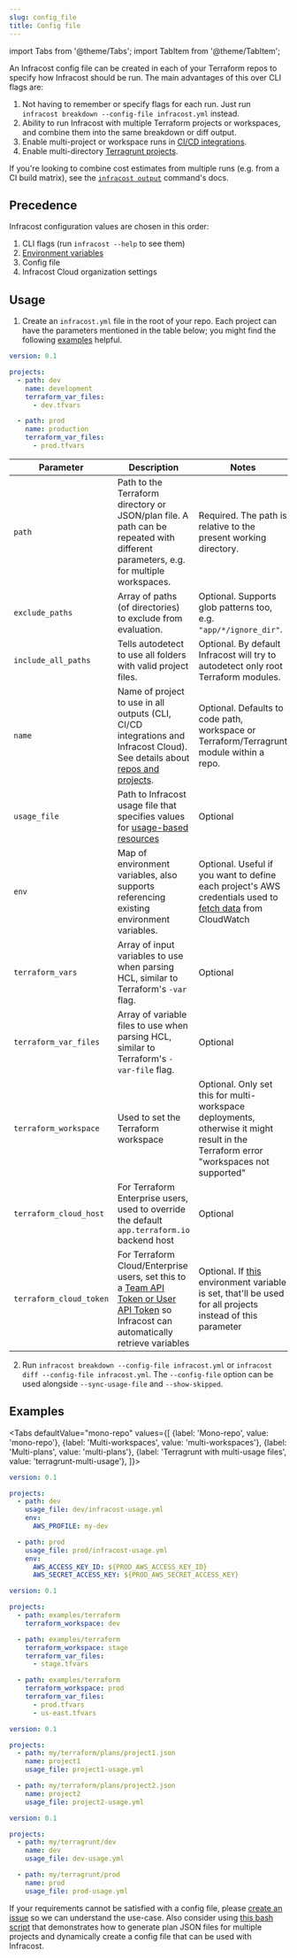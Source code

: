 ```yaml
---
slug: config_file
title: Config file
---
```


import Tabs from '@theme/Tabs';
import TabItem from '@theme/TabItem';

An Infracost config file can be created in each of your Terraform repos to specify how Infracost should be run. The main advantages of this over CLI flags are:
1. Not having to remember or specify flags for each run. Just run `infracost breakdown --config-file infracost.yml` instead.
2. Ability to run Infracost with multiple Terraform projects or workspaces, and combine them into the same breakdown or diff output.
3. Enable multi-project or workspace runs in [CI/CD integrations](/docs/integrations/cicd).
4. Enable multi-directory [Terragrunt projects](/docs/features/terragrunt).

If you're looking to combine cost estimates from multiple runs (e.g. from a CI build matrix), see the [`infracost output`](/docs/features/cli_commands/#combined-output-formats) command's docs.

## Precedence

Infracost configuration values are chosen in this order:
1. CLI flags (run `infracost --help` to see them)
2. [Environment variables](/docs/features/environment_variables)
3. Config file
4. Infracost Cloud organization settings

## Usage

1. Create an `infracost.yml` file in the root of your repo. Each project can have the parameters mentioned in the table below; you might find the following [examples](#examples) helpful.
  ```yml
  version: 0.1

  projects:
    - path: dev
      name: development
      terraform_var_files:
        - dev.tfvars

    - path: prod
      name: production
      terraform_var_files:
        - prod.tfvars
  ```

| Parameter               | Description                                                                                                                                                                                                             | Notes                                                                                                                                                                             |
|-------------------------|-------------------------------------------------------------------------------------------------------------------------------------------------------------------------------------------------------------------------|-----------------------------------------------------------------------------------------------------------------------------------------------------------------------------------|
| `path`                  | Path to the Terraform directory or JSON/plan file. A path can be repeated with different parameters, e.g. for multiple workspaces.                                                                                      | Required. The path is relative to the present working directory.                                                                                                                  |
| `exclude_paths`         | Array of paths (of directories) to exclude from evaluation.                                                                                                                                                             | Optional. Supports glob patterns too, e.g. `"app/*/ignore_dir"`.                                                                                                                  |
| `include_all_paths`         | Tells autodetect to use all folders with valid project files.                                                                                                                                                             | Optional. By default Infracost will try to autodetect only root Terraform modules.                                                                                                                |
| `name`                  | Name of project to use in all outputs (CLI, CI/CD integrations and Infracost Cloud). See details about [repos and projects](/docs/infracost_cloud/key_concepts/#repos).                                                 | Optional. Defaults to code path, workspace or Terraform/Terragrunt module within a repo.                                                                                          |
| `usage_file`            | Path to Infracost usage file that specifies values for [usage-based resources](/docs/features/usage_based_resources)                                                                                                    | Optional                                                                                                                                                                          |
| `env`                   | Map of environment variables, also supports referencing existing environment variables.                                                                                                                                 | Optional. Useful if you want to define each project's AWS credentials used to [fetch data](/docs/features/usage_based_resources/#fetch-from-cloudwatch) from CloudWatch           |
| `terraform_vars`        | Array of input variables to use when parsing HCL, similar to Terraform's `-var` flag.                                                                                                                                   | Optional                                                                                                                                                                          |
| `terraform_var_files`   | Array of variable files to use when parsing HCL, similar to Terraform's `-var-file` flag.                                                                                                                               | Optional                                                                                                                                                                          |
| `terraform_workspace`   | Used to set the Terraform workspace                                                                                                                                                                                     | Optional. Only set this for multi-workspace deployments, otherwise it might result in the Terraform error "workspaces not supported"                                              |
| `terraform_cloud_host`  | For Terraform Enterprise users, used to override the default `app.terraform.io` backend host                                                                                                                            | Optional                                                                                                                                                                          |
| `terraform_cloud_token` | For Terraform Cloud/Enterprise users, set this to a [Team API Token or User API Token](https://www.terraform.io/docs/cloud/users-teams-organizations/api-tokens.html) so Infracost can automatically retrieve variables | Optional. If [this](/docs/features/environment_variables#infracost_terraform_cloud_token) environment variable is set, that'll be used for all projects instead of this parameter |

2. Run `infracost breakdown --config-file infracost.yml` or `infracost diff --config-file infracost.yml`. The `--config-file` option can be used alongside `--sync-usage-file` and `--show-skipped`.

## Examples

<Tabs
  defaultValue="mono-repo"
  values={[
    {label: 'Mono-repo', value: 'mono-repo'},
    {label: 'Multi-workspaces', value: 'multi-workspaces'},
    {label: 'Multi-plans', value: 'multi-plans'},
    {label: 'Terragrunt with multi-usage files', value: 'terragrunt-multi-usage'},
  ]}>
  <TabItem value="mono-repo">

  ```yml
  version: 0.1

  projects:
    - path: dev
      usage_file: dev/infracost-usage.yml
      env:
        AWS_PROFILE: my-dev

    - path: prod
      usage_file: prod/infracost-usage.yml
      env:
        AWS_ACCESS_KEY_ID: ${PROD_AWS_ACCESS_KEY_ID}
        AWS_SECRET_ACCESS_KEY: ${PROD_AWS_SECRET_ACCESS_KEY}
  ```
  </TabItem>

  <TabItem value="multi-workspaces">

  ```yml
  version: 0.1

  projects:
    - path: examples/terraform
      terraform_workspace: dev

    - path: examples/terraform
      terraform_workspace: stage
      terraform_var_files:
        - stage.tfvars

    - path: examples/terraform
      terraform_workspace: prod
      terraform_var_files:
        - prod.tfvars
        - us-east.tfvars
  ```
  </TabItem>
  <TabItem value="multi-plans">

  ```yml
  version: 0.1

  projects:
    - path: my/terraform/plans/project1.json
      name: project1
      usage_file: project1-usage.yml

    - path: my/terraform/plans/project2.json
      name: project2
      usage_file: project2-usage.yml
  ```
  </TabItem>
  <TabItem value="terragrunt-multi-usage">

  ```yml
  version: 0.1

  projects:
    - path: my/terragrunt/dev
      name: dev
      usage_file: dev-usage.yml

    - path: my/terragrunt/prod
      name: prod
      usage_file: prod-usage.yml
  ```
  </TabItem>
</Tabs>

If your requirements cannot be satisfied with a config file, please [create an issue](https://github.com/infracost/infracost/issues/new/choose) so we can understand the use-case. Also consider using [this bash script](/docs/troubleshooting/#multi-projects) that demonstrates how to generate plan JSON files for multiple projects and dynamically create a config file that can be used with Infracost.
